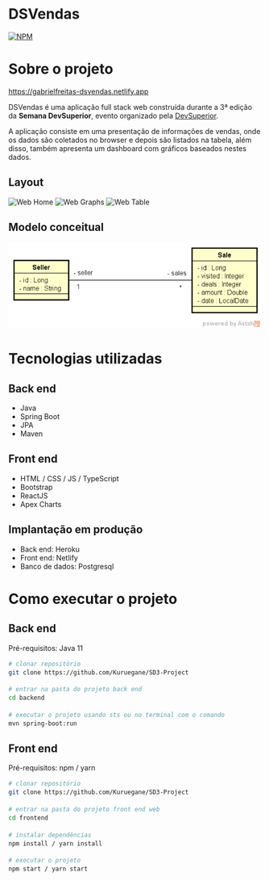 # DSVendas
[![NPM](https://img.shields.io/npm/l/react)](https://github.com/danilotc/projeto-sds3/blob/master/LICENSE) 

# Sobre o projeto

https://gabrielfreitas-dsvendas.netlify.app

DSVendas é uma aplicação full stack web construída durante a 3ª edição da **Semana DevSuperior**, evento organizado pela [DevSuperior](https://devsuperior.com.br "Site da DevSuperior").

A aplicação consiste em uma presentação de informações de vendas, onde os dados são coletados no browser e depois são listados na tabela, além disso, também apresenta um dashboard com gráficos baseados nestes dados.

## Layout
![Web Home](https://prnt.sc/12qrda0)
![Web Graphs](https://prnt.sc/12qre2v)
![Web Table](https://prnt.sc/12qrf5t)
## Modelo conceitual
![Modelo Conceitual](https://raw.githubusercontent.com/devsuperior/bds-assets/main/sds/sds3-mc.png)

# Tecnologias utilizadas
## Back end
- Java
- Spring Boot
- JPA
- Maven

## Front end
- HTML / CSS / JS / TypeScript
- Bootstrap
- ReactJS
- Apex Charts

## Implantação em produção
- Back end: Heroku
- Front end: Netlify
- Banco de dados: Postgresql

# Como executar o projeto

## Back end
Pré-requisitos: Java 11

```bash
# clonar repositório
git clone https://github.com/Kuruegane/SD3-Project

# entrar na pasta do projeto back end
cd backend

# executar o projeto usando sts ou no terminal com o comando
mvn spring-boot:run
```

## Front end
Pré-requisitos: npm / yarn

```bash
# clonar repositório
git clone https://github.com/Kuruegane/SD3-Project

# entrar na pasta do projeto front end web
cd frontend

# instalar dependências
npm install / yarn install

# executar o projeto
npm start / yarn start
```

